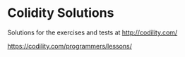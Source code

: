 # Colidity Solutions

Solutions for the exercises and tests at http://codility.com/

https://codility.com/programmers/lessons/
